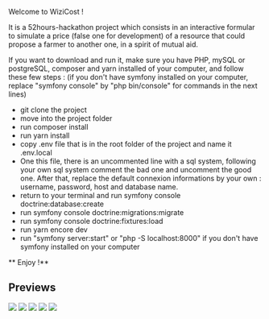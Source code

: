 Welcome to WiziCost !

It is a 52hours-hackathon project which consists in an interactive formular to simulate a price (false one for development) of a resource that could propose a farmer to another one, in a spirit of mutual aid.

If you want to download and run it, make sure you have PHP, mySQL or postgreSQL, composer and yarn installed of your computer, and follow these few steps :
(if you don't have symfony installed on your computer, replace "symfony console" by "php bin/console" for commands in the next lines)

* git clone the project
* move into the project folder
* run composer install
* run yarn install
* copy .env file that is in the root folder of the project and name it .env.local
* One this file, there is an uncommented line with a sql system, following your own sql system comment the bad one and uncomment the good one. After that, replace the default connexion informations by your own : username, password, host and database name.
* return to your terminal and run symfony console doctrine:database:create
* run symfony console doctrine:migrations:migrate
* run symfony console doctrine:fixtures:load
* run yarn encore dev
* run "symfony server:start" or "php -S localhost:8000" if you don't have symfony installed on your computer

 ** Enjoy !**

## Previews

![](./1.jpg)
![](./2.jpg)
![](./3.jpg)
![](./4.jpg)
![](./5.jpg)
